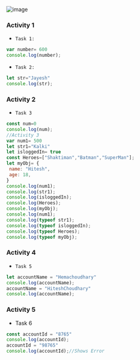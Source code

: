 ![image](https://github.com/user-attachments/assets/8b7866c2-8e10-4c14-8cb1-370bcaf615ed)

 ### Activity 1

- `Task 1:`
```js
var number= 600
console.log(number);
```

- `Task 2:`
```js
let str="Jayesh"
console.log(str);
```

### Activity 2

- `Task 3`

```js
const num=0
console.log(num);
//Activity 3
var num1= 500
let str1="Kalki"
let isloggedIn= true
const Heroes=["Shaktiman","Batman","SuperMan"];
let myObj= {
 name: "Hitesh",
 age: 18,
}
console.log(num1);
console.log(str1);
console.log(isloggedIn);
console.log(Heroes);
console.log(myObj);
console.log(num1);
console.log(typeof str1);
console.log(typeof isloggedIn);
console.log(typeof Heroes);
console.log(typeof myObj);
```

### Activity 4

- `Task 5`

```js
let accountName = "Hemachoudhary"
console.log(accountName);
accountName = "HiteshChoudhary"
console.log(accountName);
```

### Activity 5
- Task 6

```js
const accountId = "8765"
console.log(accountId);
accountId = "98765"
console.log(accountId);//Shows Error
```
